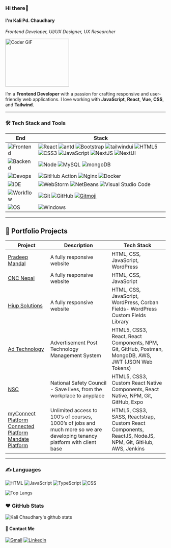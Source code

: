 ### Hi there👋


#### I'm Kali Pd. Chaudhary
<i>Frontend Developer, UI/UX Designer, UX Researcher</i>

<img src="https://media.giphy.com/media/SWoSkN6DxTszqIKEqv/giphy.gif" alt="Coder GIF" width="200" height="150" >

I’m a **Frontend Developer** with a passion for crafting responsive and user-friendly web applications. I love working with **JavaScript**, **React**, **Vue**, **CSS**, and **Tailwind**.

---

### 🛠 Tech Stack and Tools

| End                                                                  | Stack                                                                                                                                                                                                                                                                                                                       |
| -------------------------------------------------------------------- | --------------------------------------------------------------------------------------------------------------------------------------------------------------------------------------------------------------------------------------------------------------------------------------------------------------------------- | 
| ![Frontend](https://img.shields.io/badge/-Frontend-black?style=flat) | ![React](https://img.shields.io/badge/-React-52BAD7?style=flat&logo=react&logoColor=white) ![antd](https://img.shields.io/badge/-Ant_Design-0170fe?style=flat&logo=ant-design) ![Bootstrap](https://img.shields.io/badge/-Bootstrap-6F2BF6?style=flat) ![tailwindui](https://img.shields.io/badge/-tailwindui-38BDF8?style=flat) ![HTML5](https://img.shields.io/badge/HTML5-E34F26?style=flat&logo=html5&logoColor=white&) ![CSS3](https://img.shields.io/badge/CSS3-1572B6?style=flat&logo=css3&logoColor=white) ![JavaScript](https://img.shields.io/badge/JavaScript-F7DF1E?style=flat&logo=javascript&logoColor=black) ![NextJS](https://img.shields.io/badge/NextJS-F7DF1E?style=flat&logo=NextJS&logoColor=black) ![NextUI](https://img.shields.io/badge/NextUI-F7DF1E?style=flat&logo=NextUK&logoColor=white) |
| ![Backend](https://img.shields.io/badge/-Backend-black?style=flat)   | ![Node](https://img.shields.io/badge/-Node-white?style=flat&logo=node.js) ![MySQL](https://img.shields.io/badge/-MYSQL-00758F?style=flat) ![mongoDB](https://img.shields.io/badge/-mongoDB-white?style=flat&logo=mongodb)                                                                                                                                                                   |
| ![Devops](https://img.shields.io/badge/-Devops-black?style=flat)     | ![GitHub Action][gitHub-action]  ![Nginx](https://img.shields.io/badge/-Nginx-CEF1D1?style=flat&logo=nginx)  ![Docker](https://img.shields.io/badge/-Docker-cbe3f2?style=flat&logo=docker)                                                                                                                                                                    |
| ![IDE](https://img.shields.io/badge/-IDE-black?style=flat)           | ![WebStorm](https://img.shields.io/badge/-WebStorm-3a3a3a?style=flat&logo=webstorm) ![NetBeans](https://img.shields.io/badge/-NetBeans-3a3a3a?style=flat&logo=pycharm) ![Visual Studio Code](https://img.shields.io/badge/-VS_Code-007ACC?style=flat&logo=Visual-Studio-Code)                                                 |
| ![Workflow](https://img.shields.io/badge/-Other-black?style=flat)           | ![Git](https://img.shields.io/badge/-Git-black?style=flat&logo=git) ![GitHub](https://img.shields.io/badge/-GitHub-black?style=flat&logo=github)     [![Gitmoji][gitmoji]][gcw]                                                                                           |
| ![OS](https://img.shields.io/badge/-OS-black?style=flat)             | ![Windows](https://img.shields.io/badge/Windows-0078D6?style=flat&logo=windows&logoColor=white)                                                                           


[gitHub-action]: https://img.shields.io/badge/-GitHub_Actions-black?style=flat&logo=github
[gitmoji]: https://img.shields.io/badge/-😉_Gitmoji_Commit_Workflow-black?style=flat
[gcw]: https://github.com/arvinxx/gitmoji-commit-workflow


---

## 📂 Portfolio Projects

| **Project** | **Description** | **Tech Stack** |
|-------------|-----------------|----------------|
| [Pradeep Mandal](https://pradeepmondal.com/) | A fully responsive website | HTML, CSS, JavaScript, WordPress |
| [CNC Nepal](https://cncnepal.com/) | A fully responsive website | HTML, CSS, JavaScript |
| [Hiup Solutions](https://nepal.olivegroup.io/) | A fully responsive website | HTML, CSS, JavaScript, WordPress, Corban Fields- WordPress Custom Fields Library |
| [Ad Technology](https://sandbox.adtechnology.myclubireland.com/) | Advertisement Post Technology Management System | HTML5, CSS3, React, React Components, NPM, Git, GitHub, Postman, MongoDB, AWS, JWT (JSON Web Tokens) |
| [NSC](https://www.nsc.org/driveithomeapp) | National Safety Council - Save lives, from the workplace to anyplace | HTML5, CSS3, Custom React Native Components, React Native, NPM, Git, GitHub, Expo |
| [myConnect Platform](https://mc2.myconnect.olivegroup.io/mc2) [Connected Platform](https://connected.myconnect.olivegroup.io/connected) [Mandate Platform](https://mandate.myconnect.olivegroup.io/mandate) | Unlimited access to 100’s of courses, 1000’s of jobs and much more so we are developing tenancy platform with client base | HTML5, CSS3, SASS, Reactstrap, Custom React Components, ReactJS, NodeJS, NPM, Git, GitHub, AWS, Jenkins |

---

### ✍️ Languages

![HTML](https://img.shields.io/badge/-HTML-E34F26?style=flat&logo=html5&logoColor=white) ![JavaScript](https://img.shields.io/badge/-JavaScript-C69D00?style=flat&logo=javascript&logoColor=white) ![TypeScript](https://img.shields.io/badge/-TypeScript-2f74c0?style=flat&logo=typescript&logoColor=white) ![CSS](https://img.shields.io/badge/-CSS-254bdd?style=flat&logo=css3)

![Top Langs](https://github-readme-stats.vercel.app/api/top-langs/?username=kalichaudhary&layout=compact)

### ❤️ GitHub Stats
![Kali Chaudhary's github stats](https://github-readme-stats.vercel.app/api?username=kalichaudhary&show_icons=true)

<h4> 🍻 Contact Me </h4>

[![Gmail](https://img.shields.io/badge/-Gmail-c14438?style=flat&logo=Gmail&logoColor=white)](mailto:kalichaudhary@gmail.com)
[![Linkedin](https://img.shields.io/badge/-LinkedIn-blue?style=flat&logo=Linkedin&logoColor=white)](https://www.linkedin.com/in/kalichaudhary)
